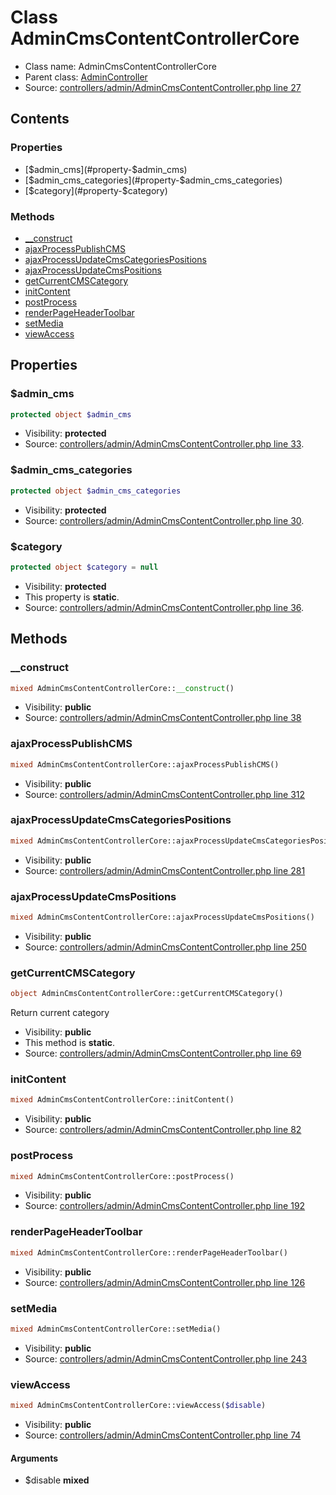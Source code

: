 Class AdminCmsContentControllerCore
=====================





* Class name: AdminCmsContentControllerCore
* Parent class: [AdminController](class.AdminControllerCore.md)
* Source: [controllers/admin/AdminCmsContentController.php line 27](https://github.com/PrestaShop/PrestaShop/blob/1.6.0.14/controllers/admin/AdminCmsContentController.php#L27)


Contents
--------


### Properties

* [$admin_cms](#property-$admin_cms)
* [$admin_cms_categories](#property-$admin_cms_categories)
* [$category](#property-$category)

### Methods

* [__construct](#method-__construct)
* [ajaxProcessPublishCMS](#method-ajaxProcessPublishCMS)
* [ajaxProcessUpdateCmsCategoriesPositions](#method-ajaxProcessUpdateCmsCategoriesPositions)
* [ajaxProcessUpdateCmsPositions](#method-ajaxProcessUpdateCmsPositions)
* [getCurrentCMSCategory](#method-getCurrentCMSCategory)
* [initContent](#method-initContent)
* [postProcess](#method-postProcess)
* [renderPageHeaderToolbar](#method-renderPageHeaderToolbar)
* [setMedia](#method-setMedia)
* [viewAccess](#method-viewAccess)




Properties
----------


### <a name="property-$admin_cms"></a>$admin_cms

```php
protected object $admin_cms
```





* Visibility: **protected**
* Source: [controllers/admin/AdminCmsContentController.php line 33](https://github.com/PrestaShop/PrestaShop/blob/1.6.0.14/controllers/admin/AdminCmsContentController.php#L33).


### <a name="property-$admin_cms_categories"></a>$admin_cms_categories

```php
protected object $admin_cms_categories
```





* Visibility: **protected**
* Source: [controllers/admin/AdminCmsContentController.php line 30](https://github.com/PrestaShop/PrestaShop/blob/1.6.0.14/controllers/admin/AdminCmsContentController.php#L30).


### <a name="property-$category"></a>$category

```php
protected object $category = null
```





* Visibility: **protected**
* This property is **static**.
* Source: [controllers/admin/AdminCmsContentController.php line 36](https://github.com/PrestaShop/PrestaShop/blob/1.6.0.14/controllers/admin/AdminCmsContentController.php#L36).


Methods
-------


### <a name="method-__construct"></a>__construct

```php
mixed AdminCmsContentControllerCore::__construct()
```





* Visibility: **public**
* Source: [controllers/admin/AdminCmsContentController.php line 38](https://github.com/PrestaShop/PrestaShop/blob/1.6.0.14/controllers/admin/AdminCmsContentController.php#L38)




### <a name="method-ajaxProcessPublishCMS"></a>ajaxProcessPublishCMS

```php
mixed AdminCmsContentControllerCore::ajaxProcessPublishCMS()
```





* Visibility: **public**
* Source: [controllers/admin/AdminCmsContentController.php line 312](https://github.com/PrestaShop/PrestaShop/blob/1.6.0.14/controllers/admin/AdminCmsContentController.php#L312)




### <a name="method-ajaxProcessUpdateCmsCategoriesPositions"></a>ajaxProcessUpdateCmsCategoriesPositions

```php
mixed AdminCmsContentControllerCore::ajaxProcessUpdateCmsCategoriesPositions()
```





* Visibility: **public**
* Source: [controllers/admin/AdminCmsContentController.php line 281](https://github.com/PrestaShop/PrestaShop/blob/1.6.0.14/controllers/admin/AdminCmsContentController.php#L281)




### <a name="method-ajaxProcessUpdateCmsPositions"></a>ajaxProcessUpdateCmsPositions

```php
mixed AdminCmsContentControllerCore::ajaxProcessUpdateCmsPositions()
```





* Visibility: **public**
* Source: [controllers/admin/AdminCmsContentController.php line 250](https://github.com/PrestaShop/PrestaShop/blob/1.6.0.14/controllers/admin/AdminCmsContentController.php#L250)




### <a name="method-getCurrentCMSCategory"></a>getCurrentCMSCategory

```php
object AdminCmsContentControllerCore::getCurrentCMSCategory()
```

Return current category



* Visibility: **public**
* This method is **static**.
* Source: [controllers/admin/AdminCmsContentController.php line 69](https://github.com/PrestaShop/PrestaShop/blob/1.6.0.14/controllers/admin/AdminCmsContentController.php#L69)




### <a name="method-initContent"></a>initContent

```php
mixed AdminCmsContentControllerCore::initContent()
```





* Visibility: **public**
* Source: [controllers/admin/AdminCmsContentController.php line 82](https://github.com/PrestaShop/PrestaShop/blob/1.6.0.14/controllers/admin/AdminCmsContentController.php#L82)




### <a name="method-postProcess"></a>postProcess

```php
mixed AdminCmsContentControllerCore::postProcess()
```





* Visibility: **public**
* Source: [controllers/admin/AdminCmsContentController.php line 192](https://github.com/PrestaShop/PrestaShop/blob/1.6.0.14/controllers/admin/AdminCmsContentController.php#L192)




### <a name="method-renderPageHeaderToolbar"></a>renderPageHeaderToolbar

```php
mixed AdminCmsContentControllerCore::renderPageHeaderToolbar()
```





* Visibility: **public**
* Source: [controllers/admin/AdminCmsContentController.php line 126](https://github.com/PrestaShop/PrestaShop/blob/1.6.0.14/controllers/admin/AdminCmsContentController.php#L126)




### <a name="method-setMedia"></a>setMedia

```php
mixed AdminCmsContentControllerCore::setMedia()
```





* Visibility: **public**
* Source: [controllers/admin/AdminCmsContentController.php line 243](https://github.com/PrestaShop/PrestaShop/blob/1.6.0.14/controllers/admin/AdminCmsContentController.php#L243)




### <a name="method-viewAccess"></a>viewAccess

```php
mixed AdminCmsContentControllerCore::viewAccess($disable)
```





* Visibility: **public**
* Source: [controllers/admin/AdminCmsContentController.php line 74](https://github.com/PrestaShop/PrestaShop/blob/1.6.0.14/controllers/admin/AdminCmsContentController.php#L74)


#### Arguments
* $disable **mixed**


